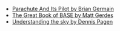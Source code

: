 - [Parachute And Its Pilot by Brian Germain](https://www.amazon.it/Parachute-Its-Pilot-Ultimate-Ram-Air-ebook/dp/B00CJ3UR6S)
- [The Great Book of BASE by Matt Gerdes](https://base-book.com/)
- [Understanding the sky by Dennis Pagen](https://understandingthesky.com/)